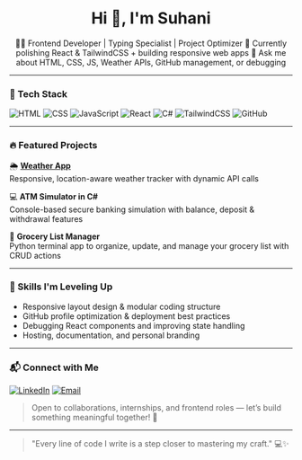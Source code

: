 <h1 align="center">Hi 👋, I'm Suhani</h1>
<p align="center">
  🧑‍💻 Frontend Developer | Typing Specialist | Project Optimizer  
  🌱 Currently polishing React & TailwindCSS + building responsive web apps  
  💬 Ask me about HTML, CSS, JS, Weather APIs, GitHub management, or debugging  
</p>

---

### 🚀 Tech Stack

![HTML](https://img.shields.io/badge/HTML5-E34F26?style=flat&logo=html5&logoColor=white)
![CSS](https://img.shields.io/badge/CSS3-1572B6?style=flat&logo=css3&logoColor=white)
![JavaScript](https://img.shields.io/badge/JavaScript-F7DF1E?style=flat&logo=javascript&logoColor=black)
![React](https://img.shields.io/badge/React-61DAFB?style=flat&logo=react&logoColor=black)
![C#](https://img.shields.io/badge/C%23-239120?style=flat&logo=c-sharp&logoColor=white)
![TailwindCSS](https://img.shields.io/badge/Tailwind-38B2AC?style=flat&logo=tailwindcss&logoColor=white)
![GitHub](https://img.shields.io/badge/GitHub-181717?style=flat&logo=github&logoColor=white)

---

### 🔥 Featured Projects

🌦️ **[Weather App](https://suhani866.github.io/Weather-App/)**  
Responsive, location-aware weather tracker with dynamic API calls

💻 **ATM Simulator in C#**  
Console-based secure banking simulation with balance, deposit & withdrawal features

🧾 **Grocery List Manager**  
Python terminal app to organize, update, and manage your grocery list with CRUD actions

---

### 🧠 Skills I'm Leveling Up
- Responsive layout design & modular coding structure  
- GitHub profile optimization & deployment best practices  
- Debugging React components and improving state handling  
- Hosting, documentation, and personal branding

---

### 📬 Connect with Me

[![LinkedIn](https://img.shields.io/badge/LinkedIn-blue?logo=linkedin)](https://www.linkedin.com/in/suhani-kewat-bca)
[![Email](https://img.shields.io/badge/Email-kewatsuhani3%40gmail.com-red)](mailto:kewatsuhani3@gmail.com)
> Open to collaborations, internships, and frontend roles — let’s build something meaningful together! 🚀

---

> "Every line of code I write is a step closer to mastering my craft." 💻✨
